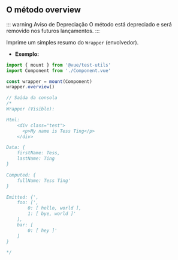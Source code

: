 ## O método overview

::: warning Aviso de Depreciação
O método está depreciado e será removido nos futuros lançamentos.
:::

Imprime um simples resumo do `Wrapper` (envolvedor).

- **Exemplo:**

```js
import { mount } from '@vue/test-utils'
import Component from './Component.vue'

const wrapper = mount(Component)
wrapper.overview()

// Saída da consola
/*
Wrapper (Visible):

Html:
    <div class="test">
      <p>My name is Tess Ting</p>
    </div>

Data: {
    firstName: Tess,
    lastName: Ting
}

Computed: {
    fullName: Tess Ting'
}

Emitted: {',
    foo: [',
        0: [ hello, world ],
        1: [ bye, world ]'
    ],
    bar: [
        0: [ hey ]'
    ]
}

*/
```
